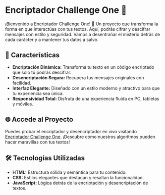 # Encriptador Challenge One 🔐

¡Bienvenido a Encriptador Challenge One! 🚀 Un proyecto que transforma la forma en que interactúas con tus textos. Aquí, podrás cifrar y descifrar mensajes con estilo y seguridad. Vamos a desentrañar el misterio detrás de cada carácter y a mantener tus datos a salvo.

## 🎨 Características

- **Encriptación Dinámica:** Transforma tu texto en un código encriptado que solo tú podrás descifrar.
- **Desencriptación Segura:** Recupera tus mensajes originales con facilidad.
- **Interfaz Elegante:** Diseñado con un estilo moderno y atractivo para que tu experiencia sea única.
- **Responsividad Total:** Disfruta de una experiencia fluida en PC, tabletas y móviles.

## 🌐 Accede al Proyecto

Puedes probar el encriptador y desencriptador en vivo visitando [Encriptador Challenge One](https://encriptadorchallengeone.vercel.app/). ¡Descubre cómo nuestros algoritmos pueden hacer maravillas con tus textos!

## 🛠️ Tecnologías Utilizadas

- **HTML:** Estructura sólida y semántica para tu contenido.
- **CSS:** Estilos elegantes que destacan y resaltan la funcionalidad.
- **JavaScript:** Lógica detrás de la encriptación y desencriptación de textos.

